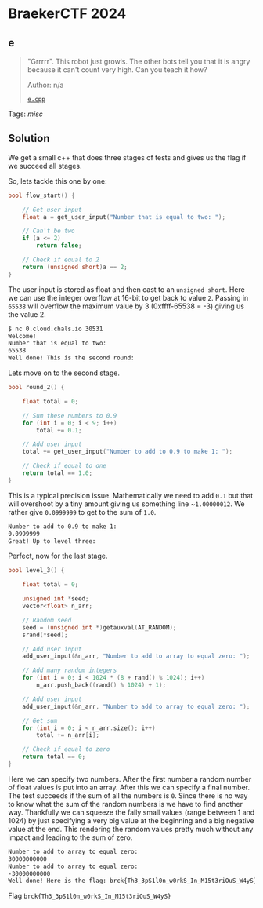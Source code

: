 # BraekerCTF 2024

## e

> "Grrrrr". This robot just growls. The other bots tell you that it is angry because it can't count very high. Can you teach it how?
>
>  Author: n/a
>
> [`e.cpp`](e.cpp)

Tags: _misc_

## Solution
We get a small c++ that does three stages of tests and gives us the flag if we succeed all stages.

So, lets tackle this one by one:

```c++
bool flow_start() {

	// Get user input
	float a = get_user_input("Number that is equal to two: ");

	// Can't be two
	if (a <= 2)
		return false;

	// Check if equal to 2
	return (unsigned short)a == 2;
}
```

The user input is stored as float and then cast to an `unsigned short`. Here we can use the integer overflow at 16-bit to get back to value `2`. Passing in `65538` will overflow the maximum value by 3 (0xffff-65538 = -3) giving us the value 2.

```bash
$ nc 0.cloud.chals.io 30531
Welcome!
Number that is equal to two:
65538
Well done! This is the second round:
```

Lets move on to the second stage.

```c++
bool round_2() {

	float total = 0;

	// Sum these numbers to 0.9
	for (int i = 0; i < 9; i++)
		total += 0.1;

	// Add user input
	total += get_user_input("Number to add to 0.9 to make 1: ");

	// Check if equal to one
	return total == 1.0;
}
```

This is a typical precision issue. Mathematically we need to add `0.1` but that will overshoot by a tiny amount giving us something line ~`1.00000012`. We rather give `0.0999999` to get to the sum of `1.0`.

```bash
Number to add to 0.9 to make 1:
0.0999999
Great! Up to level three:
```

Perfect, now for the last stage.

```c++
bool level_3() {

	float total = 0;

	unsigned int *seed;
	vector<float> n_arr;

	// Random seed
	seed = (unsigned int *)getauxval(AT_RANDOM);
	srand(*seed);

	// Add user input
	add_user_input(&n_arr, "Number to add to array to equal zero: ");

	// Add many random integers
	for (int i = 0; i < 1024 * (8 + rand() % 1024); i++)
		n_arr.push_back((rand() % 1024) + 1);

	// Add user input
	add_user_input(&n_arr, "Number to add to array to equal zero: ");

	// Get sum
	for (int i = 0; i < n_arr.size(); i++)
		total += n_arr[i];

	// Check if equal to zero
	return total == 0;
}
```

Here we can specify two numbers. After the first number a random number of float values is put into an array. After this we can specify a final number. The test succeeds if the sum of all the numbers is `0`. Since there is no way to know what the sum of the random numbers is we have to find another way. Thankfully we can squeeze the faily small values (range between 1 and 1024) by just specifying a very big value at the beginning and a big negative value at the end. This rendering the random values pretty much without any impact and leading to the sum of zero.

```bash
Number to add to array to equal zero:
30000000000
Number to add to array to equal zero:
-30000000000
Well done! Here is the flag: brck{Th3_3pS1l0n_w0rkS_In_M15t3riOuS_W4yS}
```

Flag `brck{Th3_3pS1l0n_w0rkS_In_M15t3riOuS_W4yS}`